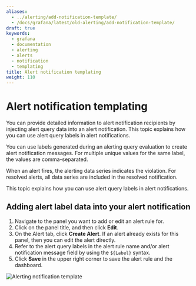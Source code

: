 ```yaml
---
aliases:
  - ../alerting/add-notification-template/
  - /docs/grafana/latest/old-alerting/add-notification-template/
draft: true
keywords:
  - grafana
  - documentation
  - alerting
  - alerts
  - notification
  - templating
title: Alert notification templating
weight: 110
---
```


# Alert notification templating

You can provide detailed information to alert notification recipients by injecting alert query data into an alert notification. This topic explains how you can use alert query labels in alert notifications.

You can use labels generated during an alerting query evaluation to create alert notification messages. For multiple unique values for the same label, the values are comma-separated.

When an alert fires, the alerting data series indicates the violation. For resolved alerts, all data series are included in the resolved notification.

This topic explains how you can use alert query labels in alert notifications.

## Adding alert label data into your alert notification

1. Navigate to the panel you want to add or edit an alert rule for.
1. Click on the panel title, and then click **Edit**.
1. On the Alert tab, click **Create Alert**. If an alert already exists for this panel, then you can edit the alert directly.
1. Refer to the alert query labels in the alert rule name and/or alert notification message field by using the `${Label}` syntax.
1. Click **Save** in the upper right corner to save the alert rule and the dashboard.

![Alerting notification template](/static/img/docs/alerting/alert-notification-template-7-4.png)
